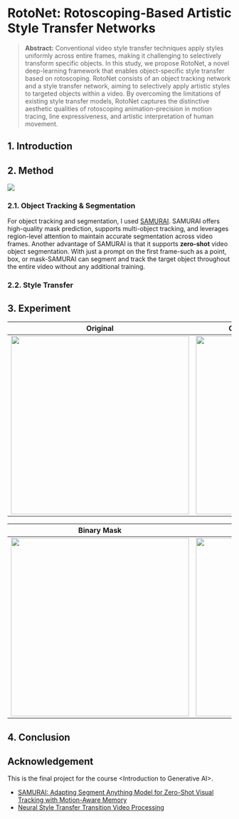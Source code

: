 # RotoNet: Rotoscoping-Based Artistic Style Transfer Networks
> **Abstract:** Conventional video style transfer techniques apply styles uniformly across entire frames, making it challenging to selectively transform specific objects. In this study, we propose RotoNet, a novel deep-learning framework that enables object-specific style transfer based on rotoscoping. RotoNet consists of an object tracking network and a style transfer network, aiming to selectively apply artistic styles to targeted objects within a video. By overcoming the limitations of existing style transfer models, RotoNet captures the distinctive aesthetic qualities of rotoscoping animation-precision in motion tracing, line expressiveness, and artistic interpretation of human movement.

## 1. Introduction


## 2. Method
<img src="https://github.com/user-attachments/assets/aa24dbf5-2f3e-4eda-9112-bf4b27f02ebd"/>

### 2.1. Object Tracking & Segmentation
For object tracking and segmentation, I used [SAMURAI](https://github.com/yangchris11/samurai). SAMURAI offers high-quality mask prediction, supports multi-object tracking, and leverages region-level attention to maintain accurate segmentation across video frames. Another advantage of SAMURAI is that it supports **zero-shot** video object segmentation. With just a prompt on the first frame-such as a point, box, or mask-SAMURAI can segment and track the target object throughout the entire video without any additional training.

### 2.2. Style Transfer

## 3. Experiment
| Original            | Object Tracking & Segmentation              | 
|----------------------------|---------------------------|
|<img src="https://github.com/user-attachments/assets/22dcbc6d-9b56-4c08-a7fa-c1dae10c6e75" width="400"/>|<img src="https://github.com/user-attachments/assets/749f8815-a52a-4fb0-aefd-8b4d8a55bc4f" width="400"/>|

| Binary Mask            | Stylization             | 
|----------------------------|---------------------------|
|<img src="https://github.com/user-attachments/assets/4594b6d9-c3c0-4247-b9f8-f4c6251e6500" width="400"/>|<img src="https://github.com/user-attachments/assets/f4b39b6c-06cc-4d7d-a67c-09ceae0bed09" width="400"/>|


## 4. Conclusion

## Acknowledgement
This is the final project for the course &lt;Introduction to Generative AI>.
- [SAMURAI: Adapting Segment Anything Model for Zero-Shot Visual Tracking with Motion-Aware Memory](https://github.com/yangchris11/samurai)
- [Neural Style Transfer Transition Video Processing](https://github.com/westgarthb/style-transfer-video-processor)
